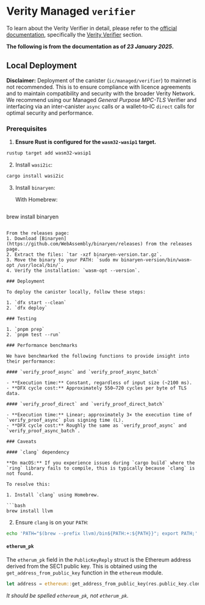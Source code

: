 # Verity Managed `verifier`

To learn about the Verity Verifier in detail, please refer to the [official documentation](https://docs.verity.usher.so/), specifically the [Verity Verifier](https://docs.verity.usher.so/build/verifier) section.

**The following is from the documentation as of *23 January 2025*.**

## Local Deployment

**Disclaimer:** Deployment of the canister (`ic/managed/verifier`) to mainnet is not recommended. This is to ensure compliance with licence agreements and to maintain compatibility and security with the broader Verity Network. We recommend using our Managed *General Purpose MPC-TLS* Verifier and interfacing via an inter-canister `async` calls or a wallet‑to‑IC `direct` calls for optimal security and performance.

### Prerequisites

1. **Ensure Rust is configured for the `wasm32-wasip1` target.**

```bash
rustup target add wasm32-wasip1
```

2. Install `wasi2ic`:

```bash
cargo install wasi2ic
```

3. Install `binaryen`:

   With Homebrew:

   ```bash
brew install binaryen
   ```

   From the releases page:
   1. Download [Binaryen](https://github.com/WebAssembly/binaryen/releases) from the releases page.
   2. Extract the files: `tar -xzf binaryen-version.tar.gz`.
   3. Move the binary to your PATH: `sudo mv binaryen-version/bin/wasm-opt /usr/local/bin/`.
   4. Verify the installation: `wasm-opt --version`.

### Deployment

To deploy the canister locally, follow these steps:

1. `dfx start --clean`
2. `dfx deploy`

### Testing

1. `pnpm prep`
2. `pnpm test --run`

### Performance benchmarks

We have benchmarked the following functions to provide insight into their performance:

#### `verify_proof_async` and `verify_proof_async_batch`

- **Execution time:** Constant, regardless of input size (~2100 ms).
- **DFX cycle cost:** Approximately 550–720 cycles per byte of TLS data.

#### `verify_proof_direct` and `verify_proof_direct_batch`

- **Execution time:** Linear; approximately 3× the execution time of `verify_proof_async` plus signing time (L).
- **DFX cycle cost:** Roughly the same as `verify_proof_async` and `verify_proof_async_batch`.

### Caveats

#### `clang` dependency

**On macOS:** If you experience issues during `cargo build` where the `ring` library fails to compile, this is typically because `clang` is not found.

To resolve this:

1. Install `clang` using Homebrew.

```bash
brew install llvm
```

2. Ensure `clang` is on your `PATH`:

```bash
echo 'PATH="$(brew --prefix llvm)/bin${PATH:+:${PATH}}"; export PATH;' >> ~/.zshrc
```

#### `etherum_pk`

The `etherum_pk` field in the `PublicKeyReply` struct is the Ethereum address derived from the SEC1 public key. This is obtained using the `get_address_from_public_key` function in the `ethereum` module.

```rust
let address = ethereum::get_address_from_public_key(res.public_key.clone()).expect("INVALID_PUBLIC_KEY");
```

*It should be spelled `ethereum_pk`, not `etherum_pk`.*
